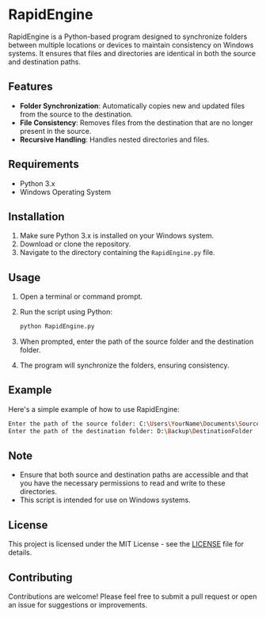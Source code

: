 # RapidEngine

RapidEngine is a Python-based program designed to synchronize folders between multiple locations or devices to maintain consistency on Windows systems. It ensures that files and directories are identical in both the source and destination paths.

## Features

- **Folder Synchronization**: Automatically copies new and updated files from the source to the destination.
- **File Consistency**: Removes files from the destination that are no longer present in the source.
- **Recursive Handling**: Handles nested directories and files.

## Requirements

- Python 3.x
- Windows Operating System

## Installation

1. Make sure Python 3.x is installed on your Windows system.
2. Download or clone the repository.
3. Navigate to the directory containing the `RapidEngine.py` file.

## Usage

1. Open a terminal or command prompt.
2. Run the script using Python:

   ```bash
   python RapidEngine.py
   ```

3. When prompted, enter the path of the source folder and the destination folder.
4. The program will synchronize the folders, ensuring consistency.

## Example

Here's a simple example of how to use RapidEngine:

```bash
Enter the path of the source folder: C:\Users\YourName\Documents\SourceFolder
Enter the path of the destination folder: D:\Backup\DestinationFolder
```

## Note

- Ensure that both source and destination paths are accessible and that you have the necessary permissions to read and write to these directories.
- This script is intended for use on Windows systems.

## License

This project is licensed under the MIT License - see the [LICENSE](LICENSE) file for details.

## Contributing

Contributions are welcome! Please feel free to submit a pull request or open an issue for suggestions or improvements.